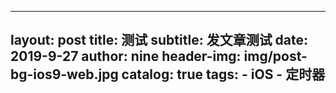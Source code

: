 ------------
layout:     post
title:      测试
subtitle:   发文章测试
date:       2019-9-27
author:     nine
header-img: img/post-bg-ios9-web.jpg
catalog: 	 true
tags:
    - iOS
    - 定时器
------------------


